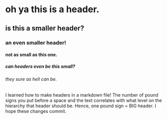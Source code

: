 # oh ya this is a header.
## is this a smaller header?
### an even smaller header!
#### not as small as this one.
##### can headers even be this small?
###### they sure as hell can be.

I learned how to make headers in a markdown file! The number of pound signs you put before a space and the text correlates with what level on the hierarchy that header should be. Hence, one pound sign = BIG header. I hope these changes commit.
